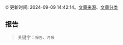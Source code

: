 :alarm_clock: 更新时间: 2024-09-09 14:42:14。[文章来源](/README.md)、[文章分类](/TAGS.md)

## 报告


> 关键字：`报告`、`月报`



